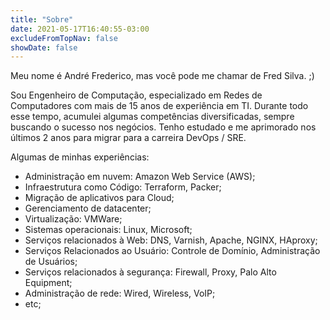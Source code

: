 ```yaml
---
title: "Sobre"
date: 2021-05-17T16:40:55-03:00
excludeFromTopNav: false
showDate: false
---
```


Meu nome é André Frederico, mas você pode me chamar de Fred Silva. ;)

Sou Engenheiro de Computação, especializado em Redes de Computadores com mais de 15 anos de experiência em TI. Durante todo esse tempo, acumulei algumas competências diversificadas, sempre buscando o sucesso nos negócios. Tenho estudado e me aprimorado nos últimos 2 anos para migrar para a carreira DevOps / SRE.

Algumas de minhas experiências:
- Administração em nuvem: Amazon Web Service (AWS);
- Infraestrutura como Código: Terraform, Packer;
- Migração de aplicativos para Cloud;
- Gerenciamento de datacenter;
- Virtualização: VMWare;
- Sistemas operacionais: Linux, Microsoft;
- Serviços relacionados à Web: DNS, Varnish, Apache, NGINX, HAproxy;
- Serviços Relacionados ao Usuário: Controle de Domínio, Administração de Usuários;
- Serviços relacionados à segurança: Firewall, Proxy, Palo Alto Equipment;
- Administração de rede: Wired, Wireless, VoIP;
- etc;